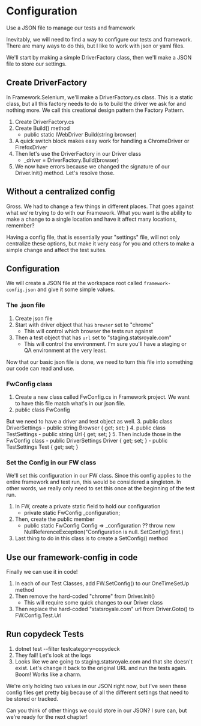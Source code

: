 # Configuration
Use a JSON file to manage our tests and framework

Inevitably, we will need to find a way to configure our tests and framework. There are many ways to do this, but I like to work with json or yaml files.

We'll start by making a simple DriverFactory class, then we'll make a JSON file to store our settings.

## Create DriverFactory
In Framework.Selenium, we'll make a DriverFactory.cs class. This is a static class, but all this factory needs to do is to build the driver we ask for and nothing more. We call this creational design pattern the Factory Pattern.

1. Create DriverFactory.cs
2. Create Build() method
    - public static IWebDriver Build(string browser)
3. A quick switch block makes easy work for handling a ChromeDriver or FirefoxDriver
4. Then let's use the DriverFactory in our Driver class
    - _driver = DriverFactory.Build(browser)
5. We now have errors because we changed the signature of our Driver.Init() method. Let's resolve those.

## Without a centralized config
Gross. We had to change a few things in different places. That goes against what we're trying to do with our Framework. What you want is the ability to make a change to a single location and have it affect many locations, remember?

Having a config file, that is essentially your "settings" file, will not only centralize these options, but make it very easy for you and others to make a simple change and affect the test suites.

## Configuration
We will create a JSON file at the workspace root called `framework-config.json` and give it some simple values.

### The .json file
1. Create json file
2. Start with driver object that has `browser` set to "chrome"
    - This will control which browser the tests run against
3. Then a test object that has `url` set to "staging.statsroyale.com"
    - This will control the environment. I'm sure you'll have a staging or QA environment at the very least.

Now that our basic json file is done, we need to turn this file into something our code can read and use.

### FwConfig class
1. Create a new class called FwConfig.cs in Framework project. We want to have this file match what's in our json file.
2. public class FwConfig

But we need to have a driver and test object as well.
3. public class DriverSettings
    - public string Browser { get; set; }
4. public class TestSettings
    - public string Url { get; set; }
5. Then include those in the FwConfig class
    - public DriverSettings Driver { get; set; }
    - public TestSettings Test { get; set; }

### Set the Config in our FW class
We'll set this configuration in our FW class. Since this config applies to the entire framework and test run, this would be considered a singleton. In other words, we really only need to set this once at the beginning of the test run.

1. In FW, create a private static field to hold our configuration
    - private static FwConfig _configuration;
2. Then, create the public member
    - public static FwConfig Config => _configuration ?? throw new NullReferenceException("Configuration is null. SetConfig() first.)
3. Last thing to do in this class is to create a SetConfig() method

## Use our framework-config in code
Finally we can use it in code!

1. In each of our Test Classes, add FW.SetConfig() to our OneTimeSetUp method
2. Then remove the hard-coded "chrome" from Driver.Init()
    - This will require some quick changes to our Driver class
3. Then replace the hard-coded "statsroyale.com" url from Driver.Goto() to FW.Config.Test.Url

## Run copydeck Tests
1. dotnet test --filter testcategory=copydeck
2. They fail! Let's look at the logs
3. Looks like we are going to staging.statsroyale.com and that site doesn't exist. Let's change it back to the original URL and run the tests again. Boom! Works like a charm.

We're only holding two values in our JSON right now, but I've seen these config files get pretty big because of all the different settings that need to be stored or tracked.

Can you think of other things we could store in our JSON? I sure can, but we're ready for the next chapter!
